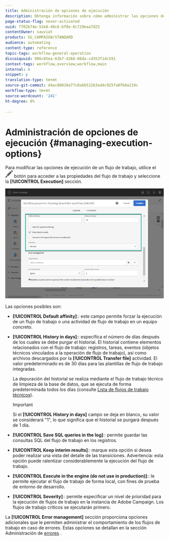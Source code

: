 ```yaml
---
title: Administración de opciones de ejecución
description: Obtenga información sobre cómo administrar las opciones de ejecución de flujos de trabajo.
page-status-flag: never-activated
uuid: ff02b74e-53e8-49c6-bf8e-0c729eaa7d25
contentOwner: sauviat
products: SG_CAMPAIGN/STANDARD
audience: automating
content-type: reference
topic-tags: workflow-general-operation
discoiquuid: 906c85ea-83b7-4268-86da-cd353f1dc591
context-tags: workflow,overview;workflow,main
internal: n
snippet: y
translation-type: tm+mt
source-git-commit: d4ac80810a77c0a6b512b3ed4c925fa0fb8a219c
workflow-type: tm+mt
source-wordcount: '241'
ht-degree: 0%

---
```



# Administración de opciones de ejecución {#managing-execution-options}

Para modificar las opciones de ejecución de un flujo de trabajo, utilice el ![](assets/edit_darkgrey-24px.png) botón para acceder a las propiedades del flujo de trabajo y seleccione la **[!UICONTROL Execution]** sección.

![](assets/wkf_execution_6.png)

Las opciones posibles son:

* **[!UICONTROL Default affinity]**:: este campo permite forzar la ejecución de un flujo de trabajo o una actividad de flujo de trabajo en un equipo concreto.

* **[!UICONTROL History in days]**:: especifica el número de días después de los cuales se debe purgar el historial. El historial contiene elementos relacionados con el flujo de trabajo: registros, tareas, eventos (objetos técnicos vinculados a la operación de flujo de trabajo), así como archivos descargados por la **[!UICONTROL Transfer file]** actividad. El valor predeterminado es de 30 días para las plantillas de flujo de trabajo integradas.

   La depuración del historial se realiza mediante el flujo de trabajo técnico de limpieza de la base de datos, que se ejecuta de forma predeterminada todos los días (consulte [Lista de flujos de trabajo técnicos](../../administration/using/technical-workflows.md)).

   >[!IMPORTANT]
   >
   >Si el **[!UICONTROL History in days]** campo se deja en blanco, su valor se considerará &quot;1&quot;, lo que significa que el historial se purgará después de 1 día.

* **[!UICONTROL Save SQL queries in the log]**:: permite guardar las consultas SQL del flujo de trabajo en los registros.

* **[!UICONTROL Keep interim results]**:: marque esta opción si desea poder realizar una vista del detalle de las transiciones. Advertencia: esta opción puede ralentizar considerablemente la ejecución del flujo de trabajo.

* **[!UICONTROL Execute in the engine (do not use in production)]**:: le permite ejecutar el flujo de trabajo de forma local, con fines de prueba de entorno de desarrollo.

* **[!UICONTROL Severity]**:: permite especificar un nivel de prioridad para la ejecución de flujos de trabajo en la instancia de Adobe Campaign. Los flujos de trabajo críticos se ejecutarán primero.

La **[!UICONTROL Error management]** sección proporciona opciones adicionales que le permiten administrar el comportamiento de los flujos de trabajo en caso de errores. Estas opciones se detallan en la sección Administración de [errores](../../automating/using/monitoring-workflow-execution.md#error-management) .
